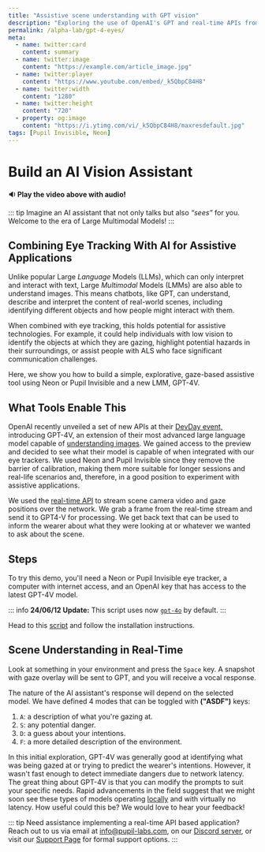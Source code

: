 ```yaml
---
title: "Assistive scene understanding with GPT vision"
description: "Exploring the use of OpenAI's GPT and real-time APIs from Neon or Invisible to assist individuals with low vision or communication disabilities."
permalink: /alpha-lab/gpt-4-eyes/
meta:
  - name: twitter:card
    content: summary
  - name: twitter:image
    content: "https://example.com/article_image.jpg"
  - name: twitter:player
    content: "https://www.youtube.com/embed/_k5QbpC84H8"
  - name: twitter:width
    content: "1280"
  - name: twitter:height
    content: "720"
  - property: og:image
    content: "https://i.ytimg.com/vi/_k5QbpC84H8/maxresdefault.jpg"
tags: [Pupil Invisible, Neon]
---
```


<script setup>
import TagLinks from '@components/TagLinks.vue'
</script>

# Build an AI Vision Assistant

<TagLinks :tags="$frontmatter.tags" />

<Youtube src="_k5QbpC84H8"/>

**🔉 Play the video above with audio!**

::: tip
Imagine an AI assistant that not only talks but also _“sees”_ for you. Welcome to the era of Large Multimodal Models!
:::

## Combining Eye Tracking With AI for Assistive Applications

Unlike popular Large _Language_ Models (LLMs), which can only interpret and interact with text, Large _Multimodal_ Models (LMMs) are also able to understand images. This means chatbots, like GPT, can understand, describe and interpret the content of real-world scenes, including identifying different objects and how people might interact with them.

When combined with eye tracking, this holds potential for assistive technologies. For example, it could help individuals with low vision to identify the objects at which they are gazing, highlight potential hazards in their surroundings, or assist people with ALS who face significant communication challenges.

Here, we show you how to build a simple, explorative, gaze-based assistive tool using Neon or Pupil Invisible and a new LMM, GPT-4V.

## What Tools Enable This

OpenAI recently unveiled a set of new APIs at their [DevDay event,](https://openai.com/blog/new-models-and-developer-products-announced-at-devday) introducing GPT-4V, an extension of their most advanced large language model capable of [understanding images](https://platform.openai.com/docs/guides/vision).
We gained access to the preview and decided to see what their model is capable of when integrated with our eye trackers. We used Neon and Pupil Invisible since they remove the barrier of calibration, making them more suitable for longer sessions and real-life scenarios and, therefore, in a good position to experiment with assistive applications.

We used the [real-time API](https://docs.pupil-labs.com/neon/real-time-api/introduction/) to stream scene camera video and gaze positions over the network. We grab a frame from the real-time stream and send it to GPT4-V for processing. We get back text that can be used to inform the wearer about what they were looking at or whatever we wanted to ask about the scene.

## Steps

To try this demo, you'll need a Neon or Pupil Invisible eye tracker, a computer with internet access, and an OpenAI key that has access to the latest GPT-4V model.

::: info
**24/06/12 Update:** This script uses now [`gpt-4o`](https://openai.com/index/hello-gpt-4o/) by default.
:::

Head to this [script](https://gist.github.com/mikelgg93/46a02823e1e271087c3eb6b2ab2cb99d) and follow the installation instructions.

## Scene Understanding in Real-Time

Look at something in your environment and press the `Space` key. A snapshot with gaze overlay will be sent to GPT, and you will receive a vocal response.

The nature of the AI assistant's response will depend on the selected model. We have defined 4 modes that can be toggled with **("ASDF")** keys:

1. `A`: a description of what you're gazing at.
2. `S`: any potential danger.
3. `D`: a guess about your intentions.
4. `F`: a more detailed description of the environment.

In this initial exploration, GPT-4V was generally good at identifying what was being gazed at or trying to predict the wearer's intentions. However, it wasn't fast enough to detect immediate dangers due to network latency. The great thing about GPT-4V is that you can modify the prompts to suit your specific needs. Rapid advancements in the field suggest that we might soon see these types of models operating [locally](https://android-developers.googleblog.com/2023/12/a-new-foundation-for-ai-on-android.html) and with virtually no latency. How useful could this be? We would love to hear your feedback!

::: tip
Need assistance implementing a real-time API based application? Reach out to us via email at [info@pupil-labs.com](mailto:info@pupil-labs.com), on our [Discord server](https://pupil-labs.com/chat/), or visit our [Support Page](https://pupil-labs.com/products/support/) for formal support options.
:::
